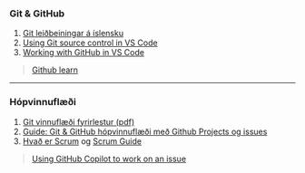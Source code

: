 ### Git & GitHub

1. [Git leiðbeiningar á íslensku](https://github.com/gaui/git) 
1. [Using Git source control in VS Code](https://code.visualstudio.com/docs/editor/versioncontrol) 
1. ​[Working with GitHub in VS Code](https://code.visualstudio.com/docs/editor/github)

> [Github learn](https://learn.github.com/)

<!--
#### Í terminal
git config --global user.name "YOUR_NAME"
git config --global user.email "YOUR_EMAIL"
-->


---

### Hópvinnuflæði
1. [Git vinnuflæði fyrirlestur (pdf)](https://github.com/GunnarThorunnarson/VEFTHROUN/blob/master/gogn/Git_fyrirlestur.pdf)
1. [Guide: Git & GitHub hópvinnuflæði með Github Projects og issues](https://github.com/GunnarThorunnarson/CodeVoyagers/tree/develop/Guides/Workflow%20Long) 
1. [Hvað er Scrum](https://www.scrum.org/resources/what-is-scrum) og [Scrum Guide](https://www.scrumguides.org/scrum-guide.html)

>  [Using GitHub Copilot to work on an issue](https://docs.github.com/en/copilot/how-tos/use-copilot-agents/coding-agent/assign-copilot-to-an-issue)
